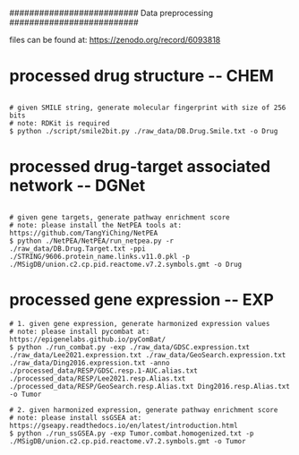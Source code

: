 
##########################
Data preprocessing
##########################

files can be found at: https://zenodo.org/record/6093818

# processed drug structure -- CHEM

```{python}

# given SMILE string, generate molecular fingerprint with size of 256 bits
# note: RDKit is required
$ python ./script/smile2bit.py ./raw_data/DB.Drug.Smile.txt -o Drug
```

# processed drug-target associated network -- DGNet

```{python}

# given gene targets, generate pathway enrichment score 
# note: please install the NetPEA tools at: https://github.com/TangYiChing/NetPEA
$ python ./NetPEA/NetPEA/run_netpea.py -r ./raw_data/DB.Drug.Target.txt -ppi ./STRING/9606.protein_name.links.v11.0.pkl -p ./MSigDB/union.c2.cp.pid.reactome.v7.2.symbols.gmt -o Drug
```

# processed gene expression -- EXP

```{python}
# 1. given gene expression, generate harmonized expression values
# note: please install pycombat at: https://epigenelabs.github.io/pyComBat/
$ python ./run_combat.py -exp ./raw_data/GDSC.expression.txt ./raw_data/Lee2021.expression.txt ./raw_data/GeoSearch.expression.txt ./raw_data/Ding2016.expression.txt -anno ./processed_data/RESP/GDSC.resp.1-AUC.alias.txt ./processed_data/RESP/Lee2021.resp.Alias.txt ./processed_data/RESP/GeoSearch.resp.Alias.txt Ding2016.resp.Alias.txt -o Tumor

# 2. given harmonized expression, generate pathway enrichment score
# note: please install ssGSEA at: https://gseapy.readthedocs.io/en/latest/introduction.html
$ python ./run_ssGSEA.py -exp Tumor.combat.homogenized.txt -p ./MSigDB/union.c2.cp.pid.reactome.v7.2.symbols.gmt -o Tumor
